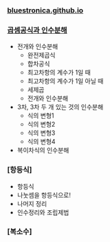 ### [bluestronica.github.io](https://bluestronica.github.io/)

### [곱셈공식과 인수분해](https://github.com/bluestronica/bluestronica.github.io/blob/main/CPP/Discussion.md)
- 전개와 인수분해
  - 완전제곱식
  - 합차공식
  - 최고차항의 계수가 1일 때
  - 최고차항의 계수가 1일 아닐 때
  - 세제곱
  - 전개와 인수분해
- 3차, 3차 두 개 있는 것의 인수분해
  - 식의 변형1
  - 식의 변형2
  - 식의 변형3
  - 식의 변형4
- 복이차식의 인수분해

### [항등식]
- 항등식
- 나눗셈을 항등식으로!
- 나머지 정리
- 인수정리와 조립제법

### [복소수]
